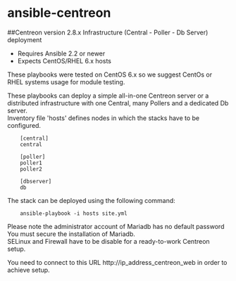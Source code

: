 # ansible-centreon

##Centreon version 2.8.x Infrastructure (Central - Poller - Db Server) deployment

- Requires Ansible 2.2 or newer
- Expects CentOS/RHEL 6.x hosts

These playbooks were tested on CentOS 6.x so we suggest CentOs or RHEL 
systems usage for module testing.

These playbooks can deploy a simple all-in-one Centreon server or a distributed 
infrastructure with one Central, many Pollers and a dedicated Db server.  
Inventory file 'hosts' defines nodes in which the stacks have to be configured.

        [central]
        central

        [poller]
        poller1
        poller2

        [dbserver]
        db

The stack can be deployed using the following command:

        ansible-playbook -i hosts site.yml

Please note the administrator account of Mariadb has no default password
You must secure the installation of Mariadb.  
SELinux and Firewall have to be disable for a ready-to-work Centreon setup.  

You need to connect to this URL http://ip_address_centreon_web in order to achieve setup.
